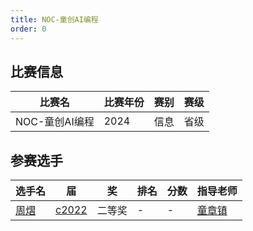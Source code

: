 ```yaml
---
title: NOC-童创AI编程
order: 0
---
```

## 比赛信息
| 比赛名 | 比赛年份 | 赛别 | 赛级 |
| ---- | ---- | ---- | ---- |
| NOC-童创AI编程 | 2024 | 信息 | 省级 |

## 参赛选手
| 选手名 | 届 | 奖 | 排名 | 分数 | 指导老师 |
| ---- | ---- | ---- | ---- | ---- | ---- |
| [周熠](/players/c2022/周熠.md) | [c2022](/players/c2022/) | 二等奖 | - | - | [童章镇](/teachers/童章镇.html) |
